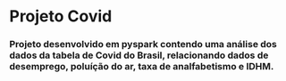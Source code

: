 # Projeto Covid
### Projeto  desenvolvido em pyspark contendo uma análise dos dados da tabela de Covid do Brasil, relacionando dados de desemprego, poluíção do ar, taxa de analfabetismo e IDHM.
